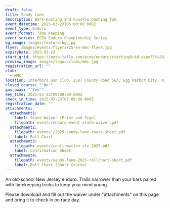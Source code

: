 ```yaml
---
draft: false
title: Sandy Lane
description: Bark-busting and knuckle bashing fun
event_datetime: 2025-03-23T05:00:00.000Z
event_type: Enduro
event_format: Time Keeping
event_series: ECEA Enduro Championship Series
bg_image: images/feature-bg.jpg
flyer: images/events/flyers/25-en-mmc-flyer.jpg
expiryDate: 2025-03-23
start_grid: https://moto-tally.com/ecea/enduro/startingGrid.aspx?EY=2025&EID=3
preview_image: images/logos/clubs/mmc.jpg
registration_url: ""
club:
  - MMC
location: Interboro Gun Club, 2587 County Road 563, Egg Harbor City, NJ
closed_course: "'No'"
gas_away: "'Yes'"
key_time: 2025-03-23T09:00:00.000Z
check_in_time: 2025-03-23T07:00:00.000Z
registration_date: ""
attachments:
  attachment1:
    label: State Waiver (Print and Sign)
    filepath: events/enduro-event-state-waiver.pdf
  attachment2:
    filepath: events"/2025-sandy-lane-route-sheet.pdf
    label: Roll Chart
  attachment3:
    filepath: events/confirmation-sle-2025.pdf
    label: Confirmation Sheet
  attachment4:
    filepath: events/sandy-lane-2025-rollchart-short.pdf
    label: Roll Chart (Short Course)
---
```

An old-school New Jersey enduro. Trails narrower than your bars paired with timekeeping tricks to keep your mind young.

Please download and fill out the waiver under "attachments" on this page and bring it to check in on race day.